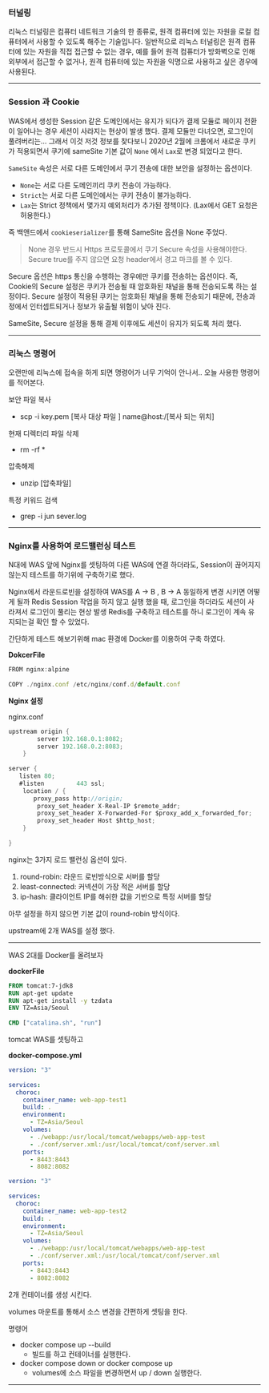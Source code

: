 
### 터널링

리눅스 터널링은 컴퓨터 네트워크 기술의 한 종류로, 원격 컴퓨터에 있는 자원을 로컬 컴퓨터에서 사용할 수 있도록 해주는 기술입니다. 일반적으로 리눅스 터널링은 원격 컴퓨터에 있는 자원을 직접 접근할 수 없는 경우, 예를 들어 원격 컴퓨터가 방화벽으로 인해 외부에서 접근할 수 없거나, 원격 컴퓨터에 있는 자원을 익명으로 사용하고 싶은 경우에 사용된다.

* * *

### Session 과 Cookie

WAS에서 생성한 Session 같은 도메인에서는 유지가 되다가 결제 모듈로 페이지 전환이 일어나는 경우 세션이 사라지는 현상이 발생 했다. 결제 모듈만 다녀오면, 로그인이 풀려버리는... 그래서 이것 저것 정보를 찾다보니 2020년 2월에 크롬에서 새로운 쿠키가 적용되면서 쿠기에  sameSite 기본 값이 `None` 에서 `Lax`로 변경 되었다고 한다.

`SameSite` 속성은 서로 다른 도메인에서 쿠기 전송에 대한 보안을 설정하는 옵션이다.
- `None`는 서로 다른 도메인끼리 쿠키 전송이 가능하다.
- `Strict`는 서로 다른 도메인에서는 쿠키 전송이 불가능하다. 
- `Lax`는 Strict 정책에서 몇가지 예외처리가 추가된 정책이다. (Lax에서 GET 요청은 허용한다.)

즉 백앤드에서 `cookieserializer`를 통해 SameSite 옵션을 None 주었다. 
> None 경우 반드시 Https 프로토콜에서 쿠기 Secure 속성을 사용해야한다.
> Secure true를 주지 않으면 요청 header에서 경고 마크를 볼 수 있다.

Secure 옵션은 https 통신을 수행하는 경우에만 쿠키를 전송하는 옵션이다.
즉,  Cookie의 Secure 설정은 쿠키가 전송될 때 암호화된 채널을 통해 전송되도록 하는 설정이다.
Secure 설정이 적용된 쿠키는 암호화된 채널을 통해 전송되기 때문에, 전송과정에서 인터셉트되거나 정보가 유출될 위험이 낮아 진다.

SameSite, Secure 설정을 통해 결제 이후에도 세션이 유지가 되도록 처리 했다.

* * *

### 리눅스 명령어

오랜만에 리눅스에 접속을 하게 되면 명령어가 너무 기억이 안나서.. 오늘 사용한 명령어를 적어본다.

보안 파일 복사
- scp  -i  key.pem   [복사 대상 파일 ]   name@host:/[복사 되는 위치]

 현재 디렉터리 파일 삭제
- rm -rf  * 

 압축해제
 - unzip [압축파일]

 특정 키워드 검색
 - grep -i jun sever.log


***


### Nginx를 사용하여 로드밸런싱 테스트

N대에 WAS 앞에 Nginx를 셋팅하여 다른 WAS에 연결 하더라도, Session이 끊어지지 않는지 테스트를
하기위에 구축하기로 했다.

Nginx에서 라운드로빈을 설정하여 WAS를 A -> B  , B -> A   동일하게 변경 시키면 어떻게 될까
Redis Session 작업을 하지 않고 실행 했을 때,  로그인을 하더라도 세션이 사라져서 로그인이 풀리는 현상 발생
Redis를 구축하고 테스트를 하니 로그인이 계속 유지되는걸 확인 할 수 있었다.

간단하게 테스트 해보기위해 mac 환경에 Docker를 이용하여 구축 하였다.

**DokcerFile**
```javascript
FROM nginx:alpine  
  
COPY ./nginx.conf /etc/nginx/conf.d/default.conf
```

**Nginx 설정**

nginx.conf
```java
upstream origin {  
        server 192.168.0.1:8082;  
        server 192.168.0.2:8083;  
    }  
  
server {  
   listen 80;  
   #listen         443 ssl;  
    location / {  
       proxy_pass http://origin;  
        proxy_set_header X-Real-IP $remote_addr;  
        proxy_set_header X-Forwarded-For $proxy_add_x_forwarded_for;  
        proxy_set_header Host $http_host;  
    }  
  
}
```

nginx는 3가지 로드 밸런싱 옵션이 있다.
1.  round-robin: 라운드 로빈방식으로 서버를 할당
2.  least-connected: 커넥션이 가장 적은 서버를 할당
3.  ip-hash: 클라이언트 IP를 해쉬한 값을 기반으로 특정 서버를 할당

아무 설정을 하지 않으면 기본 값이 round-robin 방식이다.

upstream에 2개 WAS를 설정 했다.

* * *

WAS 2대를 Docker를 올려보자

<B>dockerFile</B>

```dockerfile
FROM tomcat:7-jdk8  
RUN apt-get update  
RUN apt-get install -y tzdata  
ENV TZ=Asia/Seoul  
  
CMD ["catalina.sh", "run"]
```

tomcat WAS를 셋팅하고

**docker-compose.yml**

```yaml
version: "3"  
  
services:  
  choroc:  
    container_name: web-app-test1  
    build: .  
    environment:  
      - TZ=Asia/Seoul  
    volumes:  
      - ./webapp:/usr/local/tomcat/webapps/web-app-test  
      - ./conf/server.xml:/usr/local/tomcat/conf/server.xml  
    ports:  
      - 8443:8443  
      - 8082:8082
```

```yaml
version: "3"  
  
services:  
  choroc:  
    container_name: web-app-test2  
    build: .  
    environment:  
      - TZ=Asia/Seoul  
    volumes:  
      - ./webapp:/usr/local/tomcat/webapps/web-app-test  
      - ./conf/server.xml:/usr/local/tomcat/conf/server.xml  
    ports:  
      - 8443:8443  
      - 8082:8082
```

2개 컨테이너를 생성 시킨다.

volumes 마운트를 통해서 소스 변경을 간편하게 셋팅을 한다.

명령어
- docker compose up --build
    - 빌드를 하고 컨테이너를 실행한다.
- docker compose down  or docker compose up
    - volumes에 소스 파일을 변경하면서 up / down 실행한다.


***




